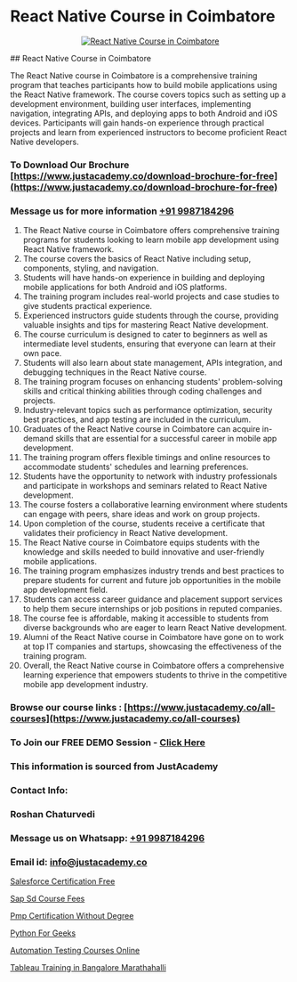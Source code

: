 # React Native Course in Coimbatore

<p align="center">
  <a href="https://justacademy.co/course-detail/react-js-training">
    <img src="https://justacademy.co/storage2/course_image/1676636938_course_image.webp" alt="React Native Course in Coimbatore">
  </a>
</p>
## React Native Course in Coimbatore

The React Native course in Coimbatore is a comprehensive training program that teaches participants how to build mobile applications using the React Native framework. The course covers topics such as setting up a development environment, building user interfaces, implementing navigation, integrating APIs, and deploying apps to both Android and iOS devices. Participants will gain hands-on experience through practical projects and learn from experienced instructors to become proficient React Native developers.
### To Download Our Brochure [https://www.justacademy.co/download-brochure-for-free](https://www.justacademy.co/download-brochure-for-free)
### Message us for more information [+91 9987184296](https://api.whatsapp.com/send?phone=919987184296)
1) The React Native course in Coimbatore offers comprehensive training programs for students looking to learn mobile app development using React Native framework.
2) The course covers the basics of React Native including setup, components, styling, and navigation.
3) Students will have hands-on experience in building and deploying mobile applications for both Android and iOS platforms.
4) The training program includes real-world projects and case studies to give students practical experience.
5) Experienced instructors guide students through the course, providing valuable insights and tips for mastering React Native development.
6) The course curriculum is designed to cater to beginners as well as intermediate level students, ensuring that everyone can learn at their own pace.
7) Students will also learn about state management, APIs integration, and debugging techniques in the React Native course.
8) The training program focuses on enhancing students' problem-solving skills and critical thinking abilities through coding challenges and projects.
9) Industry-relevant topics such as performance optimization, security best practices, and app testing are included in the curriculum.
10) Graduates of the React Native course in Coimbatore can acquire in-demand skills that are essential for a successful career in mobile app development.
11) The training program offers flexible timings and online resources to accommodate students' schedules and learning preferences.
12) Students have the opportunity to network with industry professionals and participate in workshops and seminars related to React Native development.
13) The course fosters a collaborative learning environment where students can engage with peers, share ideas and work on group projects.
14) Upon completion of the course, students receive a certificate that validates their proficiency in React Native development.
15) The React Native course in Coimbatore equips students with the knowledge and skills needed to build innovative and user-friendly mobile applications.
16) The training program emphasizes industry trends and best practices to prepare students for current and future job opportunities in the mobile app development field.
17) Students can access career guidance and placement support services to help them secure internships or job positions in reputed companies.
18) The course fee is affordable, making it accessible to students from diverse backgrounds who are eager to learn React Native development.
19) Alumni of the React Native course in Coimbatore have gone on to work at top IT companies and startups, showcasing the effectiveness of the training program.
20) Overall, the React Native course in Coimbatore offers a comprehensive learning experience that empowers students to thrive in the competitive mobile app development industry.

### Browse our course links : [https://www.justacademy.co/all-courses](https://www.justacademy.co/all-courses) 
### To Join our FREE DEMO Session - [Click Here](https://www.justacademy.co/register-for-course-demo)


### This information is sourced from JustAcademy
### Contact Info:
### Roshan Chaturvedi
### Message us on Whatsapp: [+91 9987184296](https://api.whatsapp.com/send?phone=919987184296)
### Email id: [info@justacademy.co](mailto:info@justacademy.co)
                
[Salesforce Certification Free](https://www.linkedin.com/pulse/salesforce-certification-free-justacademy-san-jose-y19jf?trackingId=sJaZe%2BDS9Jz0UftE7Te4yA%3D%3D&lipi=urn%3Ali%3Apage%3Ad_flagship3_company_admin%3BfKLFXm%2FbTECg8F%2B%2F6%2BCWqA%3D%3D)

[Sap Sd Course Fees](https://www.linkedin.com/pulse/sap-sd-course-fees-justacademy-houston-mguwf?trackingId=Nj0MpgaE0Ql5nUs74QBabQ%3D%3D&lipi=urn%3Ali%3Apage%3Ad_flagship3_company_admin%3BnF3eASk8R%2BOWSu8GAkG%2FXw%3D%3D)

[Pmp Certification Without Degree](https://medium.com/@mahi3106/pmp-certification-without-degree-3b23a9eb832c)

[Python For Geeks](https://medium.com/@negishivu99/python-for-geeks-65ef9c3d562f)

[Automation Testing Courses Online](https://justacademyin.github.io/justacademy/automation-testing-courses-online)

[Tableau Training in Bangalore Marathahalli](https://justacademyin.github.io/justacademy/tableau-training-in-bangalore-marathahalli)

